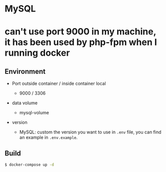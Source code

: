 # MySQL

# can't use port 9000 in my machine, it has been used by php-fpm when I running docker

## Environment

- Port outside container / inside container local
  - 9000 / 3306

- data volume
  - mysql-volume

- version
  - MySQL: custom the version you want to use in `.env` file, you can find an example in `.env.example`.

## Build

```bash
$ docker-compose up -d
```
